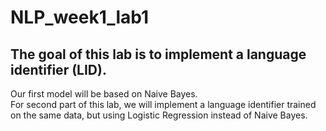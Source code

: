 # NLP_week1_lab1


## The goal of this lab  is to implement a language identifier (LID).

Our first model will be based on Naive Bayes. <br>
For second part of this lab, we will implement a language identifier trained on the same data, but using Logistic Regression instead of Naive Bayes.
